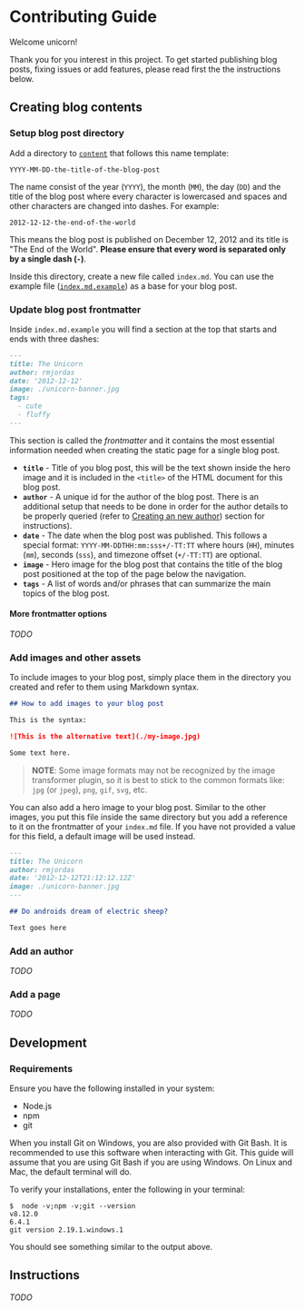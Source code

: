 # Contributing Guide

Welcome unicorn!

Thank you for you interest in this project. To get started publishing blog
posts, fixing issues or add features, please read first the the instructions
below.

## Creating blog contents

### Setup blog post directory

Add a directory to [`content`](content/) that follows this name template:

```
YYYY-MM-DD-the-title-of-the-blog-post
```

The name consist of the year (`YYYY`), the month (`MM`), the day (`DD`) and the
title of the blog post where every character is lowercased and spaces and other
characters are changed into dashes. For example:

```
2012-12-12-the-end-of-the-world
```

This means the blog post is published on December 12, 2012 and its title is
"The End of the World". **Please ensure that every word is separated only by a
single dash (`-`)**.

Inside this directory, create a new file called `index.md`. You can use the
example file ([`index.md.example`](/content/index.md.example)) as a base for
your blog post.

### Update blog post frontmatter

Inside `index.md.example` you will find a section at the top that starts and
ends with three dashes:

```md
---
title: The Unicorn
author: rmjordas
date: '2012-12-12'
image: ./unicorn-banner.jpg
tags:
  - cute
  - fluffy
---
```

This section is called the _frontmatter_ and it contains the most essential
information needed when creating the static page for a single blog post.

- **`title`** - Title of you blog post, this will be the text shown inside the
  hero image and it is included in the `<title>` of the HTML document for this
  blog post.
- **`author`** - A unique id for the author of the blog post. There is an
  additional setup that needs to be done in order for the author details to be
  properly queried (refer to [Creating an new author](#creating-a-new-author))
  section for instructions).
- **`date`** - The date when the blog post was published. This follows a special
  format: `YYYY-MM-DDTHH:mm:sss+/-TT:TT` where hours (`HH`), minutes (`mm`),
  seconds (`sss`), and timezone offset (`+/-TT:TT`) are optional.
- **`image`** - Hero image for the blog post that contains the title of the blog
  post positioned at the top of the page below the navigation.
- **`tags`** - A list of words and/or phrases that can summarize the main topics
  of the blog post.

#### More frontmatter options

_TODO_

### Add images and other assets

To include images to your blog post, simply place them in the directory you
created and refer to them using Markdown syntax.

```md
## How to add images to your blog post

This is the syntax:

![This is the alternative text](./my-image.jpg)

Some text here.
```

> **NOTE**: Some image formats may not be recognized by the image transformer
> plugin, so it is best to stick to the common formats like: `jpg` (or `jpeg`),
> `png`, `gif`, `svg`, etc.

You can also add a hero image to your blog post. Similar to the other images,
you put this file inside the same directory but you add a reference to it on the
frontmatter of your `index.md` file. If you have not provided a value for this
field, a default image will be used instead.

```md
---
title: The Unicorn
author: rmjordas
date: '2012-12-12T21:12:12.12Z'
image: ./unicorn-banner.jpg
---

## Do androids dream of electric sheep?

Text goes here
```

### Add an author

_TODO_

### Add a page

_TODO_

## Development

### Requirements

Ensure you have the following installed in your system:

- Node.js
- npm
- git

When you install Git on Windows, you are also provided with Git Bash. It is
recommended to use this software when interacting with Git. This guide will
assume that you are using Git Bash if you are using Windows. On Linux and Mac,
the default terminal will do.

To verify your installations, enter the following in your terminal:

```console
$  node -v;npm -v;git --version
v8.12.0
6.4.1
git version 2.19.1.windows.1
```

You should see something similar to the output above.

## Instructions

_TODO_
